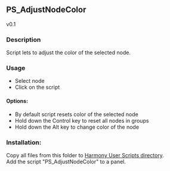 ## PS_AdjustNodeColor
v0.1

### Description
Script lets to adjust the color of the selected node.

### Usage
* Select node
* Click on the script

#### Options:
* By default script resets color of the selected node
* Hold down the Control key to reset all nodes in groups
* Hold down the Alt key to change color of the node

### Installation:
Copy all files from this folder to [Harmony User Scripts directory](https://docs.toonboom.com/help/harmony-20/premium/scripting/import-script.html).\
Add the script "PS_AdjustNodeColor" to a panel.  
